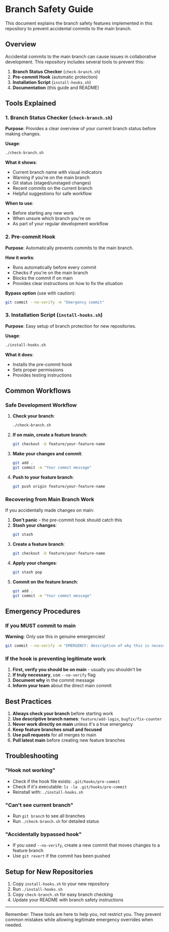 # Branch Safety Guide

This document explains the branch safety features implemented in this repository to prevent accidental commits to the main branch.

## Overview

Accidental commits to the main branch can cause issues in collaborative development. This repository includes several tools to prevent this:

1. **Branch Status Checker** (`check-branch.sh`)
2. **Pre-commit Hook** (automatic protection)
3. **Installation Script** (`install-hooks.sh`)
4. **Documentation** (this guide and README)

## Tools Explained

### 1. Branch Status Checker (`check-branch.sh`)

**Purpose**: Provides a clear overview of your current branch status before making changes.

**Usage**:
```bash
./check-branch.sh
```

**What it shows**:
- Current branch name with visual indicators
- Warning if you're on the main branch
- Git status (staged/unstaged changes)
- Recent commits on the current branch
- Helpful suggestions for safe workflow

**When to use**:
- Before starting any new work
- When unsure which branch you're on
- As part of your regular development workflow

### 2. Pre-commit Hook

**Purpose**: Automatically prevents commits to the main branch.

**How it works**:
- Runs automatically before every commit
- Checks if you're on the main branch
- Blocks the commit if on main
- Provides clear instructions on how to fix the situation

**Bypass option** (use with caution):
```bash
git commit --no-verify -m "Emergency commit"
```

### 3. Installation Script (`install-hooks.sh`)

**Purpose**: Easy setup of branch protection for new repositories.

**Usage**:
```bash
./install-hooks.sh
```

**What it does**:
- Installs the pre-commit hook
- Sets proper permissions
- Provides testing instructions

## Common Workflows

### Safe Development Workflow

1. **Check your branch**:
   ```bash
   ./check-branch.sh
   ```

2. **If on main, create a feature branch**:
   ```bash
   git checkout -b feature/your-feature-name
   ```

3. **Make your changes and commit**:
   ```bash
   git add .
   git commit -m "Your commit message"
   ```

4. **Push to your feature branch**:
   ```bash
   git push origin feature/your-feature-name
   ```

### Recovering from Main Branch Work

If you accidentally made changes on main:

1. **Don't panic** - the pre-commit hook should catch this
2. **Stash your changes**:
   ```bash
   git stash
   ```
3. **Create a feature branch**:
   ```bash
   git checkout -b feature/your-feature-name
   ```
4. **Apply your changes**:
   ```bash
   git stash pop
   ```
5. **Commit on the feature branch**:
   ```bash
   git add .
   git commit -m "Your commit message"
   ```

## Emergency Procedures

### If you MUST commit to main

**Warning**: Only use this in genuine emergencies!

```bash
git commit --no-verify -m "EMERGENCY: description of why this is necessary"
```

### If the hook is preventing legitimate work

1. **First, verify you should be on main** - usually you shouldn't be
2. **If truly necessary**, use `--no-verify` flag
3. **Document why** in the commit message
4. **Inform your team** about the direct main commit

## Best Practices

1. **Always check your branch** before starting work
2. **Use descriptive branch names**: `feature/add-login`, `bugfix/fix-counter`
3. **Never work directly on main** unless it's a true emergency
4. **Keep feature branches small and focused**
5. **Use pull requests** for all merges to main
6. **Pull latest main** before creating new feature branches

## Troubleshooting

### "Hook not working"
- Check if the hook file exists: `.git/hooks/pre-commit`
- Check if it's executable: `ls -la .git/hooks/pre-commit`
- Reinstall with: `./install-hooks.sh`

### "Can't see current branch"
- Run `git branch` to see all branches
- Run `./check-branch.sh` for detailed status

### "Accidentally bypassed hook"
- If you used `--no-verify`, create a new commit that moves changes to a feature branch
- Use `git revert` if the commit has been pushed

## Setup for New Repositories

1. Copy `install-hooks.sh` to your new repository
2. Run `./install-hooks.sh`
3. Copy `check-branch.sh` for easy branch checking
4. Update your README with branch safety instructions

---

Remember: These tools are here to help you, not restrict you. They prevent common mistakes while allowing legitimate emergency overrides when needed.